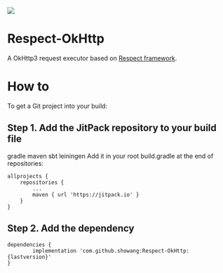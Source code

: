 [![](https://jitpack.io/v/showang/Respect-OkHttp.svg)](https://jitpack.io/#showang/Respect-OkHttp)
# Respect-OkHttp
A OkHttp3 request executor based on [Respect framework](https://github.com/showang/Respect).

# How to
To get a Git project into your build:

## Step 1. Add the JitPack repository to your build file

gradle
maven
sbt
leiningen
Add it in your root build.gradle at the end of repositories:

	allprojects {
		repositories {
			...
			maven { url 'https://jitpack.io' }
		}
	}
## Step 2. Add the dependency

	dependencies {
	        implementation 'com.github.showang:Respect-OkHttp:{lastversion}'
	}
